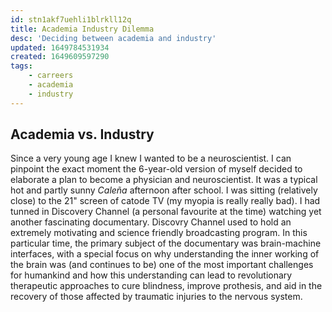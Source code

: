 ```yaml
---
id: stn1akf7uehli1blrkll12q
title: Academia Industry Dilemma
desc: 'Deciding between academia and industry'
updated: 1649784531934
created: 1649609597290
tags:
    - carreers
    - academia
    - industry
---
```


## Academia vs. Industry

Since a very young age I knew I wanted to be a neuroscientist. I can pinpoint the exact moment the 6-year-old version of myself decided to elaborate a plan to become a physician and neuroscientist. It was a typical hot and partly sunny *Caleña* afternoon after school. I was sitting (relatively close) to the 21" screen of catode TV (my myopia is really really bad). I had tunned in Discovery Channel (a personal favourite at the time) watching yet another fascinating documentary. Discovry Channel used to hold an extremely motivating and science friendly broadcasting program. In this particular time, the primary subject of the documentary was brain-machine interfaces, with a special focus on why understanding the inner working of the brain was (and continues to be) one of the most important challenges for humankind and how this understanding can lead to revolutionary therapeutic approaches to cure blindness, improve prothesis, and aid in the recovery of those affected by traumatic injuries to the nervous system.
